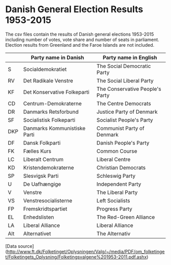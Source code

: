 # Danish General Election Results 1953-2015
The csv files contain the results of Danish general elections 1953-2015 including number of votes, vote share and number of seats in parliament. Election results from Greenland and the Faroe Islands are not included.

|| Party name in Danish | Party name in English |
| ----- | ---------- | --------------------------------- |
| S  | Socialdemokratiet | The Social Democratic Party |
| RV | Det Radikale Venstre | The Social Liberal Party |
| KF | Det Konservative Folkeparti | The Conservative People's Party |
| CD | Centrum-Demokraterne | The Centre Democrats |
| DR | Danmarks Retsforbund | Justice Party of Denmark |
| SF | Socialistisk Folkeparti | Socialist People's Party |
| DKP | Danmarks Kommunistiske Parti | Communist Party of Denmark |
| DF | Dansk Folkparti | Danish People's Party |
| FK | Fælles Kurs | Common Course |
| LC | Liberalt Centrum | Liberal Centre |
| KD | Kristendemokraterne | Christian Democrats |
| SP | Slesvigsk Parti | Schleswig Party |
| U | De Uafhængige | Independent Party |
| V | Venstre | The Liberal Party |
| VS | Venstresocialisterne | Left Socialists |
| FP | Fremskridtspartiet | Progress Party |
| EL | Enhedslisten | The Red-Green Alliance |
| LA | Liberal Alliance | Liberal Alliance |
| Alt | Alternativet | The Alternativ |

[Data source] (http://www.ft.dk/Folketinget/Oplysningen/Valg/~/media/PDF/om_folketinget/Folketingets_Oplysning/Folketingsvalgene%201953-2011.pdf.ashx)

